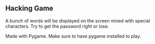 ## Hacking Game
A bunch of words will be displayed on the screen mixed with special characters. Try to get the password right or lose.

Made with Pygame. Make sure to have pygame installed to play.
